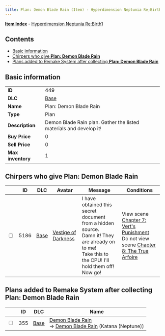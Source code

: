 ```yaml
---
title: Plan: Demon Blade Rain (Item) - Hyperdimension Neptunia Re;Birth1
---
```


[**Item Index**](/neptunia/rb1/item/index.html) - [Hyperdimension Neptunia Re;Birth1](/neptunia/rb1)

## Contents

- [Basic information](#basic-information)
- [Chirpers who give **Plan: Demon Blade Rain**](#chirpers-who-give-plan-demon-blade-rain)
- [Plans added to Remake System after collecting **Plan: Demon Blade Rain**](#plans-added-to-remake-system-after-collecting-plan-demon-blade-rain)

## Basic information

|   |   |
| -- | -- |
| **ID** | 449 |
| **DLC** | [Base](/neptunia/rb1/dlc/1-base.html) |
| **Name** | Plan: Demon Blade Rain |
| **Type** | Plan |
| **Description** | Demon Blade Rain plan. Gather the listed materials and develop it! |
| **Buy Price** | 0 |
| **Sell Price** | 0 |
| **Max inventory** | 1 |


## Chirpers who give **Plan: Demon Blade Rain**

|    | ID | DLC | Avatar | Message | Conditions |
| -- | -- | --- | ------ | ------- | ---------- |
| <input type="checkbox" id="rb1-chirper-event-1-5186" class="trackbox" /> | 5186 | [Base](/neptunia/rb1/dlc/1-base.html) | [Vestige of Darkness](/neptunia/rb1/undefined/1-249-vestige-of-darkness.html) | I have obtained this secret document from a hidden source.<br />Damn it! They are already on to me!<br />Take this to the CPU! I'll hold them off!<br />Now go! | View scene [Chapter 7: Vert's Punishment](/neptunia/rb1/scene/1-725-chapter-7-verts-punishment.html)<br />Do not view scene [Chapter 8: The True Arfoire](/neptunia/rb1/scene/1-807-chapter-8-the-true-arfoire.html) |


## Plans added to Remake System after collecting **Plan: Demon Blade Rain**

|    | ID | DLC | Name |
| -- | -- | --- | ---- |
| <input type="checkbox" id="rb1-remake-1-355" class="trackbox" /> | 355 | [Base](/neptunia/rb1/dlc/1-base.html) | [Demon Blade Rain](/neptunia/rb1/remake/1-355-demon-blade-rain.html)<br /> → [Demon Blade Rain](/neptunia/rb1/item/1-2019-demon-blade-rain.html) (Katana (Neptune)) |

